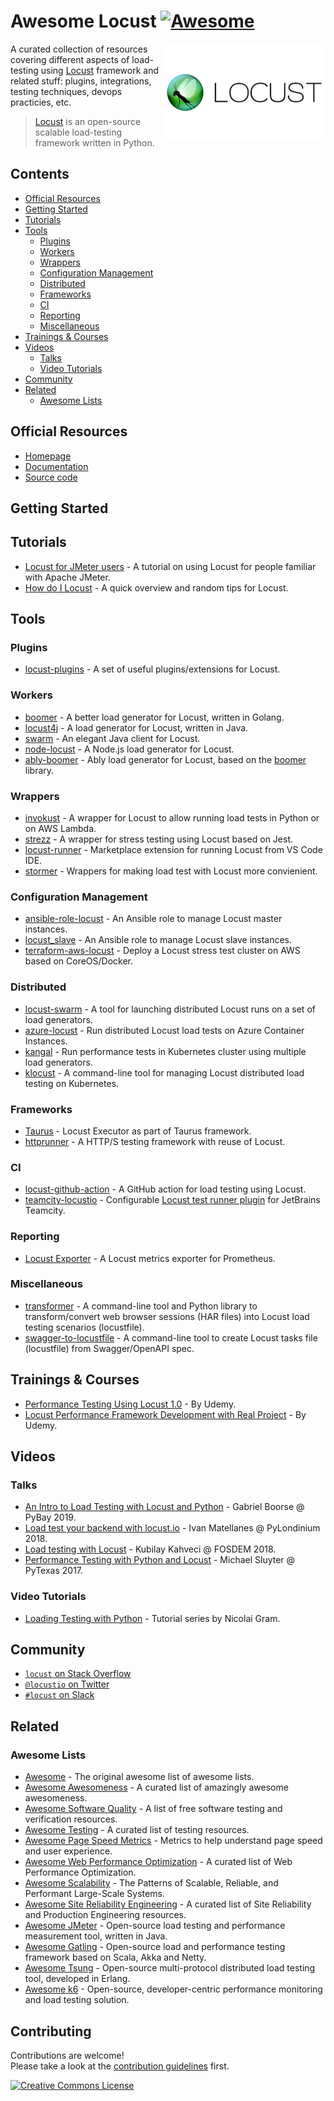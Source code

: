 # Awesome Locust [![Awesome](https://awesome.re/badge.svg)](https://awesome.re)

<!--lint ignore double-link-->
[<img src="assets/images/locust-logo.svg" align="right" width="260" alt="Locust">](https://locust.io/)

<!--lint ignore double-link-->
A curated collection of resources covering different aspects of load-testing using [Locust](https://locust.io/) framework and related stuff: plugins, integrations, testing techniques, devops practicies, etc.

<!--lint ignore double-link-->
> [Locust](https://locust.io/) is an open-source scalable load-testing framework written in Python.

## Contents

- [Official Resources](#official-resources)
- [Getting Started](#getting-started)
- [Tutorials](#tutorials)
- [Tools](#tools)
  - [Plugins](#plugins)
  - [Workers](#workers)
  - [Wrappers](#wrappers)
  - [Configuration Management](#configuration-management)
  - [Distributed](#distributed)
  - [Frameworks](#frameworks)
  - [CI](#ci)
  - [Reporting](#reporting)
  - [Miscellaneous](#miscellaneous)
- [Trainings & Courses](#trainings--courses)
- [Videos](#videos)
  - [Talks](#talks)
  - [Video Tutorials](#video-tutorials)
- [Community](#community)
- [Related](#related)
  - [Awesome Lists](#awesome-lists)

## Official Resources

<!--lint ignore double-link-->
- [Homepage](https://locust.io/)
- [Documentation](https://docs.locust.io/en/latest/)
- [Source code](https://github.com/locustio/locust)

## Getting Started

## Tutorials

- [Locust for JMeter users](https://howardosborne.github.io/locust_for_jmeter_users/) - A tutorial on using Locust for people familiar with Apache JMeter.
- [How do I Locust](https://github.com/pglass/how-do-i-locust) - A quick overview and random tips for Locust.

## Tools

### Plugins

- [locust-plugins](https://github.com/SvenskaSpel/locust-plugins) - A set of useful plugins/extensions for Locust.

### Workers

<!--lint ignore double-link-->
- [boomer](https://github.com/myzhan/boomer) - A better load generator for Locust, written in Golang.
- [locust4j](https://github.com/myzhan/locust4j) - A load generator for Locust, written in Java.
- [swarm](https://github.com/anhldbk/swarm) - An elegant Java client for Locust.
- [node-locust](https://github.com/jspdown/node-locust) - A Node.js load generator for Locust.
- [ably-boomer](https://github.com/ably/ably-boomer) - Ably load generator for Locust, based on the [boomer](https://github.com/myzhan/boomer) library.

### Wrappers

- [invokust](https://github.com/FutureSharks/invokust) - A wrapper for Locust to allow running load tests in Python or on AWS Lambda.
- [strezz](https://github.com/abdoutelb/strezz) - A wrapper for stress testing using Locust based on Jest.
- [locust-runner](https://marketplace.visualstudio.com/items?itemName=VolkanOzdamar.locust-runner) - Marketplace extension for running Locust from VS Code IDE.
- [stormer](https://github.com/debugtalk/stormer) - Wrappers for making load test with Locust more convienient.

### Configuration Management

- [ansible-role-locust](https://github.com/tinx/ansible-role-locust) - An Ansible role to manage Locust master instances.
- [locust_slave](https://github.com/tinx/locust_slave) - An Ansible role to manage Locust slave instances.
- [terraform-aws-locust](https://github.com/mettjus/terraform-aws-locust) - Deploy a Locust stress test cluster on AWS based on CoreOS/Docker.

### Distributed

- [locust-swarm](https://github.com/SvenskaSpel/locust-swarm) - A tool for launching distributed Locust runs on a set of load generators.
- [azure-locust](https://github.com/ORBA/azure-locust) - Run distributed Locust load tests on Azure Container Instances.
- [kangal](https://github.com/hellofresh/kangal) - Run performance tests in Kubernetes cluster using multiple load generators.
- [klocust](https://github.com/DevopsArtFactory/klocust) - A command-line tool for managing Locust distributed load testing on Kubernetes.

### Frameworks

- [Taurus](https://gettaurus.org/docs/Locust/) - Locust Executor as part of Taurus framework.
- [httprunner](https://github.com/httprunner/httprunner) - A HTTP/S testing framework with reuse of Locust.

### CI

- [locust-github-action](https://github.com/marketplace/actions/locust-load-test) - A GitHub action for load testing using Locust.
- [teamcity-locustio](https://github.com/orn0t/teamcity-locustio) - Configurable [Locust test runner plugin](https://plugins.jetbrains.com/plugin/13415-locust-io-test-runner) for JetBrains Teamcity.

### Reporting

- [Locust Exporter](https://github.com/ContainerSolutions/locust_exporter) - A Locust metrics exporter for Prometheus.

### Miscellaneous

- [transformer](https://github.com/zalando-incubator/transformer) - A command-line tool and Python library to transform/convert web browser sessions (HAR files) into Locust load testing scenarios (locustfile).
- [swagger-to-locustfile](https://github.com/lieldulev/swagger-to-locustfile) - A command-line tool to create Locust tasks file (locustfile) from Swagger/OpenAPI spec.

## Trainings & Courses

- [Performance Testing Using Locust 1.0](https://www.udemy.com/course/performance-testing-using-locust/) - By Udemy.
- [Locust Performance Framework Development with Real Project](https://www.udemy.com/course/locust-performance-framework-development-with-real-project/) - By Udemy.

## Videos

### Talks

- [An Intro to Load Testing with Locust and Python](https://www.youtube.com/watch?v=uvs4cq6JCeU) - Gabriel Boorse @ PyBay 2019.
- [Load test your backend with locust.io](https://www.youtube.com/watch?v=1_xROmLYvtY) - Ivan Matellanes @ PyLondinium 2018.
- [Load testing with Locust](https://www.youtube.com/watch?v=XjSEgiFDARw) - Kubilay Kahveci @ FOSDEM 2018.
- [Performance Testing with Python and Locust](https://www.youtube.com/watch?v=5sSouciEgWE) - Michael Sluyter @ PyTexas 2017.

### Video Tutorials

- [Loading Testing with Python](https://www.youtube.com/playlist?list=PLotCx_Au_rT1LW_qpMWU40Q-vegZua-i8) - Tutorial series by Nicolai Gram.

## Community

- [`locust` on Stack Overflow](https://stackoverflow.com/questions/tagged/locust)
- [`@locustio` on Twitter](https://twitter.com/locustio)
- [`#locust` on Slack](https://slack.locust.io/)

## Related

### Awesome Lists

- [Awesome](https://github.com/sindresorhus/awesome) - The original awesome list of awesome lists.
- [Awesome Awesomeness](https://github.com/bayandin/awesome-awesomeness) - A curated list of amazingly awesome awesomeness.
- [Awesome Software Quality](https://github.com/ligurio/software-quality-wiki) - A list of free software testing and verification resources.
- [Awesome Testing](https://github.com/TheJambo/awesome-testing) - A curated list of testing resources.
- [Awesome Page Speed Metrics](https://github.com/csabapalfi/awesome-pagespeed-metrics) - Metrics to help understand page speed and user experience.
- [Awesome Web Performance Optimization](https://github.com/davidsonfellipe/awesome-wpo) - A curated list of Web Performance Optimization.
- [Awesome Scalability](https://github.com/binhnguyennus/awesome-scalability) - The Patterns of Scalable, Reliable, and Performant Large-Scale Systems.
- [Awesome Site Reliability Engineering](https://github.com/dastergon/awesome-sre) - A curated list of Site Reliability and Production Engineering resources.
- [Awesome JMeter](https://github.com/aliesbelik/awesome-jmeter) - Open-source load testing and performance measurement tool, written in Java.
- [Awesome Gatling](https://github.com/aliesbelik/awesome-gatling) - Open-source load and performance testing framework based on Scala, Akka and Netty.
- [Awesome Tsung](https://github.com/aliesbelik/awesome-tsung) - Open-source multi-protocol distributed load testing tool, developed in Erlang.
- [Awesome k6](https://github.com/grafana/awesome-k6) - Open-source, developer-centric performance monitoring and load testing solution.

## Contributing

Contributions are welcome!<br>
Please take a look at the [contribution guidelines](CONTRIBUTING.md) first.

<a rel="license" href="https://creativecommons.org/licenses/by/4.0/"><img alt="Creative Commons License" style="border-width:0" src="https://licensebuttons.net/l/by/4.0/88x31.png" /></a>
